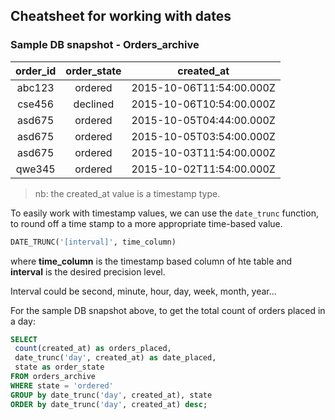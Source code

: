 ## Cheatsheet for working with dates

### Sample DB snapshot - Orders_archive
|order_id | order_state | created_at               |
|:-------:|:-----------:|:------------------------:|
| abc123  | ordered     | 2015-10-06T11:54:00.000Z |
| cse456  | declined    | 2015-10-06T10:54:00.000Z |
| asd675  | ordered     | 2015-10-05T04:44:00.000Z |
| asd675  | ordered     | 2015-10-05T03:54:00.000Z |
| asd675  | ordered     | 2015-10-03T11:54:00.000Z |
| qwe345  | ordered     | 2015-10-02T11:54:00.000Z |

>nb: the created_at value is a timestamp type.

To easily work with timestamp values, we can use the `date_trunc` function, to round off a time stamp to a more appropriate time-based value.

```sql
DATE_TRUNC('[interval]', time_column)
```
where **time_column** is the timestamp based column of hte table and **interval** is the desired precision level.

Interval could be second, minute, hour, day, week, month, year...

For the sample DB snapshot above, to get the total count of orders placed in a day:

```sql
SELECT
 count(created_at) as orders_placed,
 date_trunc('day', created_at) as date_placed,
 state as order_state
FROM orders_archive
WHERE state = 'ordered'
GROUP by date_trunc('day', created_at), state
ORDER by date_trunc('day', created_at) desc;
```
